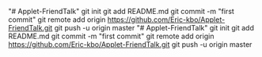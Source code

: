 "# Applet-FriendTalk"  git init git add README.md git commit -m "first commit" git remote add origin https://github.com/Eric-kbo/Applet-FriendTalk.git git push -u origin master
"# Applet-FriendTalk"  git init git add README.md git commit -m "first commit" git remote add origin https://github.com/Eric-kbo/Applet-FriendTalk.git git push -u origin master

